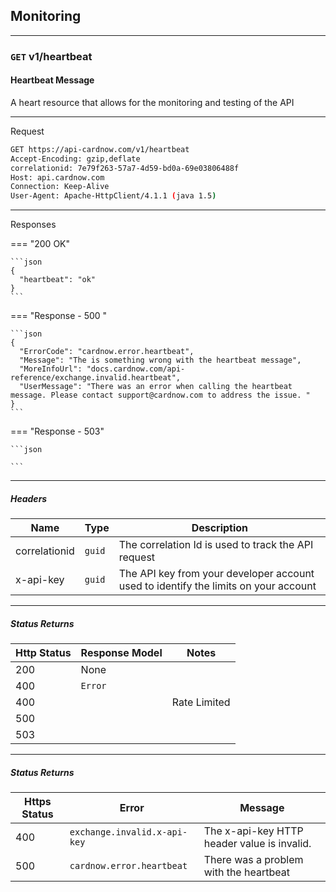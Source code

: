 ## Monitoring
***
### ```GET``` v1/heartbeat
#### Heartbeat Message

A heart resource that allows for the monitoring and testing of the API
***
Request
```sh
GET https://api-cardnow.com/v1/heartbeat
Accept-Encoding: gzip,deflate
correlationid: 7e79f263-57a7-4d59-bd0a-69e03806488f
Host: api.cardnow.com
Connection: Keep-Alive
User-Agent: Apache-HttpClient/4.1.1 (java 1.5)
```
***

Responses

=== "200 OK"

    ```json
    {
      "heartbeat": "ok"
    }
    ```

=== "Response - 500 "

    ```json
    {
      "ErrorCode": "cardnow.error.heartbeat",
      "Message": "The is something wrong with the heartbeat message",
      "MoreInfoUrl": "docs.cardnow.com/api-reference/exchange.invalid.heartbeat",
      "UserMessage": "There was an error when calling the heartbeat message. Please contact support@cardnow.com to address the issue. "
    }
    ```

=== "Response - 503"
    
    ```json
    
    ```
    
***
##### Headers

|Name|Type|Description|
|---|---|---|
|correlationid|`guid`|The correlation Id is used to track the API request|
|x-api-key|`guid`|The API key from your developer account used to identify the limits on your account|

***
##### Status Returns
|Http Status|Response Model|Notes|
|---|---|---|
|200|None||
|400|`Error`||
|400| |Rate Limited|
|500| ||
|503| ||

***
##### Status Returns

|Https Status|	Error|	Message|
|---|---|---|
|400|	`exchange.invalid.x-api-key`|	The x-api-key HTTP header value is invalid.|
|500|	`cardnow.error.heartbeat`|	There was a problem with the heartbeat|
